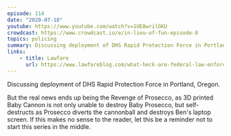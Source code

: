 ```yaml
---
episode: 114
date: "2020-07-18"
youtube: https://www.youtube.com/watch?v=1UE8wrilGKU
crowdcast: https://www.crowdcast.io/e/in-lieu-of-fun-episode-8
topics: policing
summary: Discussing deployment of DHS Rapid Protection Force in Portland, Oregon
links:
    - title: Lawfare
      url: https://www.lawfareblog.com/what-heck-are-federal-law-enforcement-officers-doing-portland
---
```


Discussing deployment of DHS Rapid Protection Force in Portland, Oregon.

But the real news ends up being the Revenge of Prosecco, as 3D printed Baby
Cannon is not only unable to destroy Baby Prosecco, but self-destructs as
Prosecco diverts the cannonball and destroys Ben's laptop screen. If this makes
no sense to the reader, let this be a reminder not to start this series in the
middle.

